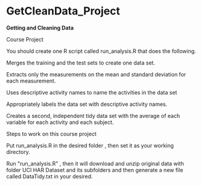 # GetCleanData_Project 

<b>Getting and Cleaning Data</b>

Course Project

You should create one R script called run_analysis.R that does the following.

Merges the training and the test sets to create one data set.

Extracts only the measurements on the mean and standard deviation for each measurement.

Uses descriptive activity names to name the activities in the data set

Appropriately labels the data set with descriptive activity names.

Creates a second, independent tidy data set with the average of each variable for each activity and each subject.


Steps to work on this course project

Put  run_analysis.R  in the desired folder , then set it as your working directory.

Run  "run_analysis.R" , then it will download and unzip original data with folder UCI HAR Dataset and its subfolders and then generate a new file called DataTidy.txt in your desired.
